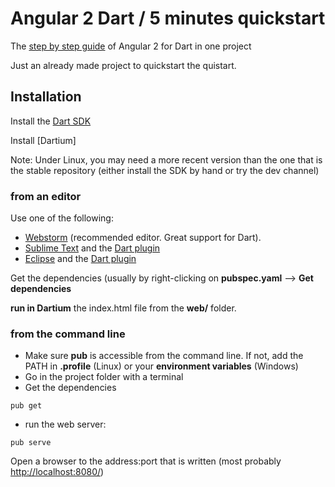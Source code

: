 # Angular 2 Dart / 5 minutes quickstart

The [step by step guide](https://angular.io/docs/dart/latest/quickstart.html) of Angular 2 for Dart in one project

Just an already made project to quickstart the quistart.

## Installation

Install the [Dart SDK](https://www.dartlang.org/downloads/)

Install [Dartium]

Note: Under Linux, you may need a more recent version than the one that is the stable repository (either install the SDK by hand or try the dev channel)

### from an editor

Use one of the following:
* [Webstorm](http://www.jetbrains.com/webstorm/) (recommended editor. Great support for Dart).
* [Sublime Text](http://www.sublimetext.com/) and the [Dart plugin](https://github.com/guillermooo/dart-sublime-bundle)
* [Eclipse](http://www.eclipse.org/) and the [Dart plugin](https://www.dartlang.org/tools/eclipse-plugin/)

Get the dependencies (usually by right-clicking on **pubspec.yaml** --> **Get dependencies**

**run in Dartium** the index.html file from the **web/** folder.

### from the command line

* Make sure **pub** is accessible from the command line. If not, add the PATH in **.profile** (Linux) or your **environment variables** (Windows)
* Go in the project folder with a terminal
* Get the dependencies
```
pub get
```
* run the web server: 
```
pub serve
```
Open a browser to the address:port that is written (most probably [http://localhost:8080/](http://localhost:8080/))